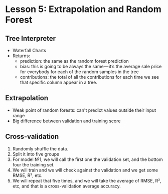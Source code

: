 # Lesson 5: Extrapolation and Random Forest

## Tree Interpreter
- Waterfall Charts
- Returns:
	- prediction: the same as the random forest prediction
	- bias: this is going to be always the same — it’s the average sale price for everybody for each of the random samples in the tree
	- contributions: the total of all the contributions for each time we see that specific column appear in a tree.

## Extrapolation
- Weak point of random forests: can't predict values outside their input range
- Big difference between validation and training score

## Cross-validation
1. Randomly shuffle the data.
2. Split it into five groups
3. For model №1, we will call the first one the validation set, and the bottom four the training set.
4. We will train and we will check against the validation and we get some RMSE, R², etc.
5. We will repeat that five times, and we will take the average of RMSE, R², etc, and that is a cross-validation average accuracy.